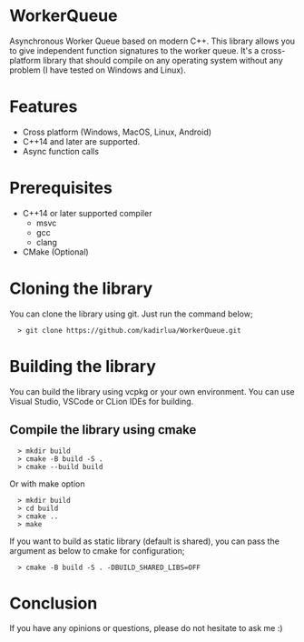 # WorkerQueue
Asynchronous Worker Queue based on modern C++. This library allows you to give independent function signatures to the worker queue. It's a cross-platform library that should compile on any operating system without any problem (I have tested on Windows and Linux).

# Features
- Cross platform (Windows, MacOS, Linux, Android)
- C++14 and later are supported.
- Async function calls

# Prerequisites
- C++14 or later supported compiler
    - msvc
    - gcc
    - clang
- CMake (Optional)

# Cloning the library
You can clone the library using git. Just run the command below;

```
  > git clone https://github.com/kadirlua/WorkerQueue.git
```

# Building the library
You can build the library using vcpkg or your own environment. You can use Visual Studio, VSCode or CLion IDEs for building.

## Compile the library using cmake
```
  > mkdir build
  > cmake -B build -S .
  > cmake --build build
```

Or with make option
```
  > mkdir build
  > cd build
  > cmake ..
  > make
```

If you want to build as static library (default is shared), you can pass the argument as below to cmake for configuration;
```
  > cmake -B build -S . -DBUILD_SHARED_LIBS=OFF
```

# Conclusion
If you have any opinions or questions, please do not hesitate to ask me :)
